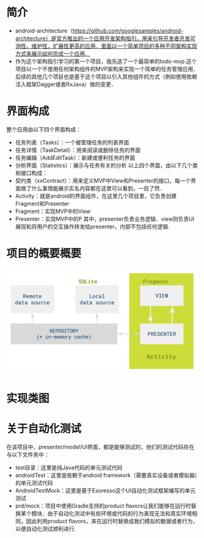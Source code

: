 # 简介
 - android-architecture（https://github.com/googlesamples/android-architecture）是官方推出的一个应用开发架构指引，用来引导开发者开发可测性，维护性，扩展性更高的应用．里面以一个简单项目的多种不同架构实现方式来展示如何完成一个应用．
 - 作为这个架构指引学习的第一个项目，我先选了一个最简单的todo-mvp.这个项目以一个不使用任何架构组件的MVP架构来实现一个简单的任务管理应用．后续的其他几个项目也是基于这个项目以引入其他组件的方式（例如使用依赖注入框架Dagger或者RxJava）做的变更．

# 界面构成
整个应用由以下四个界面构成：
 - 任务列表（Tasks）：一个被管理任务的列表界面
 - 任务详情（TaskDetail）：用来阅读或删除任务的界面
 - 任务编辑（AddEditTask）：新建或便利任务的界面
 - 分析界面（Statistics）：展示与任务有关的分析
以上四个界面，由以下几个类和接口构成：
 - 契约类（xxContract）：用来定义MVP中View和Presenter的接口，每一个界面做了什么事情能展示实名内容都在这里可以看到，一目了然．
 - Activity：就是android的界面组件，在这里几个项目里，它负责创建Fragment和Presenter
 - Fragment：实现MVP中的View
 - Presenter：实现MVP中的P
其中，presenter负责业务逻辑．view则负责UI展现和将用户的交互操作转发给presenter，内部不包括任何逻辑.

# 项目的概要概要
![N|Solid](https://raw.githubusercontent.com/kingonlive/WildChild/master/todo-mvp/todo-mvp-arch.png)


# 实现类图

# 关于自动化测试
在该项目中，presenter/model/UI界面，都是能够测试的，他们的测试代码存在与以下文件夹中：
 - test目录：这里是纯Java代码的单元测试代码
 - androidTest：这里是依赖于android framework（需要真实设备或者模拟器）的单元测试代码
 - AndroidTestMock：这里是基于Esoresso这个UI自动化测试框架编写的单元测试
 - prd/mock：项目中使用Gradle支持的product flavors让我们能够在运行时替换某个模块．由于自动化测试中有些环境或代码的行为表现无法和真实环境相同，因此利用product flavors，来在运行时替换成我们模拟的数据或者行为，以便自动化测试顺利进行.
